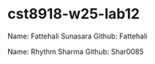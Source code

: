 # cst8918-w25-lab12

Name: Fattehali Sunasara
Github: Fattehali

Name: Rhythm Sharma
Github: Shar0085